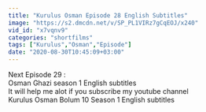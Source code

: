 ```yaml
---
title: "Kurulus Osman Episode 28 English Subtitles"
image: "https://s2.dmcdn.net/v/SP_PL1VIRz7gCqEOJ/x240"
vid_id: "x7vqnv9"
categories: "shortfilms"
tags: ["Kurulus","Osman","Episode"]
date: "2020-08-30T10:45:09+03:00"
---
```

Next Episode 29 :    <br>Osman Ghazi season 1  English subtitles  <br>It will help me alot if you subscribe my youtube channel   <br>Kurulus Osman Bolum 10 Season 1 English subtitles
